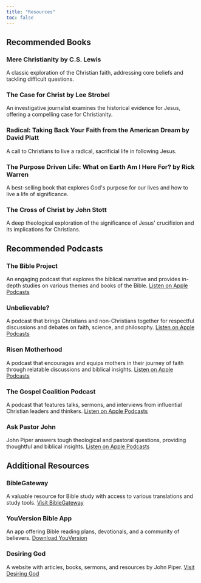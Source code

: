 ```yaml
---
title: "Resources"
toc: false
---
```


## Recommended Books

### Mere Christianity by C.S. Lewis
A classic exploration of the Christian faith, addressing core beliefs and tackling difficult questions.

### The Case for Christ by Lee Strobel
An investigative journalist examines the historical evidence for Jesus, offering a compelling case for Christianity.

### Radical: Taking Back Your Faith from the American Dream by David Platt
A call to Christians to live a radical, sacrificial life in following Jesus.

### The Purpose Driven Life: What on Earth Am I Here For? by Rick Warren
A best-selling book that explores God's purpose for our lives and how to live a life of significance.

### The Cross of Christ by John Stott
A deep theological exploration of the significance of Jesus' crucifixion and its implications for Christians.

## Recommended Podcasts

### The Bible Project
An engaging podcast that explores the biblical narrative and provides in-depth studies on various themes and books of the Bible.
[Listen on Apple Podcasts](https://podcasts.apple.com/us/podcast/the-bible-project/id1050832450)

### Unbelievable?
A podcast that brings Christians and non-Christians together for respectful discussions and debates on faith, science, and philosophy.
[Listen on Apple Podcasts](https://podcasts.apple.com/us/podcast/unbelievable/id267142101)

### Risen Motherhood
A podcast that encourages and equips mothers in their journey of faith through relatable discussions and biblical insights.
[Listen on Apple Podcasts](https://podcasts.apple.com/us/podcast/risen-motherhood/id1072833314)

### The Gospel Coalition Podcast
A podcast that features talks, sermons, and interviews from influential Christian leaders and thinkers.
[Listen on Apple Podcasts](https://podcasts.apple.com/us/podcast/tgc-podcast/id1279842808)

### Ask Pastor John
John Piper answers tough theological and pastoral questions, providing thoughtful and biblical insights.
[Listen on Apple Podcasts](https://podcasts.apple.com/us/podcast/ask-pastor-john/id618132843)

## Additional Resources

### BibleGateway
A valuable resource for Bible study with access to various translations and study tools.
[Visit BibleGateway](https://www.biblegateway.com)

### YouVersion Bible App
An app offering Bible reading plans, devotionals, and a community of believers.
[Download YouVersion](https://www.youversion.com/the-bible-app/)

### Desiring God
A website with articles, books, sermons, and resources by John Piper.
[Visit Desiring God](https://www.desiringgod.org)
